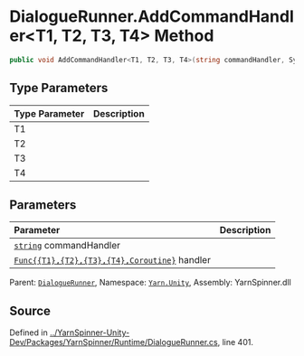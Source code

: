 # DialogueRunner.AddCommandHandler<T1, T2, T3, T4> Method


```csharp
public void AddCommandHandler<T1, T2, T3, T4>(string commandHandler, System.Func<T1, T2, T3, T4, Coroutine> handler)
```

## Type Parameters
|Type Parameter|Description|
|:---|:---|
|T1||
|T2||
|T3||
|T4||
## Parameters
|Parameter|Description|
|:---|:---|
|[`string`](https://docs.microsoft.com/dotnet/api/System.String) commandHandler||
|[`Func{{T1},{T2},{T3},{T4},Coroutine}`](https://docs.microsoft.com/dotnet/api/System.Func{{T1},{T2},{T3},{T4},Coroutine}) handler||


<div class="class-metadata">

Parent: [`DialogueRunner`](/api/csharp/yarn.unity/dialoguerunner.md), Namespace: [`Yarn.Unity`](/api/csharp/yarn.unity/README.md), Assembly: YarnSpinner.dll
</div>

## Source
Defined in [../YarnSpinner-Unity-Dev/Packages/YarnSpinner/Runtime/DialogueRunner.cs](https://github.com/YarnSpinnerTool/YarnSpinner-Unity//blob/develop/Runtime/DialogueRunner.cs#L401), line 401.
